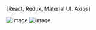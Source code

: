 [React, Redux, Material UI, Axios]

![image](https://user-images.githubusercontent.com/51973046/151710668-65f5c017-a193-4f5e-9fd9-2b4904091151.png)
![image](https://user-images.githubusercontent.com/51973046/151710685-a95f0167-89f2-451b-b1b4-c4ffd5f921c3.png)



